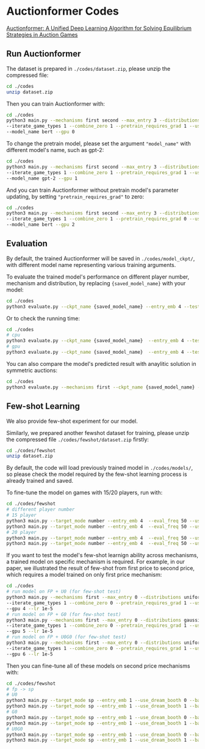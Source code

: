 # Auctionformer Codes

[Auctionformer: A Unified Deep Learning Algorithm for Solving Equilibrium Strategies in Auction Games](https://proceedings.mlr.press/v235/huang24c.html)


## Run Auctionformer
The dataset is prepared in `./codes/dataset.zip`, please unzip the compressed file:
```sh
cd ./codes
unzip dataset.zip
```

Then you can train Auctionformer with:
```sh
cd ./codes
python3 main.py --mechanisms first second --max_entry 3 --distributions uniform gaussian --start_from_zero 0 \
--iterate_game_types 1 --combine_zero 1 --pretrain_requires_grad 1 --use_wandb 0 --log_results 0 \
--model_name bert --gpu 0
```

To change the pretrain model, please set the argument `"model_name"` with different model's name, such as gpt-2:
```sh
cd ./codes
python3 main.py --mechanisms first second --max_entry 3 --distributions uniform gaussian --start_from_zero 0 \
--iterate_game_types 1 --combine_zero 1 --pretrain_requires_grad 1 --use_wandb 0 --log_results 0 \
--model_name gpt-2 --gpu 1
```

And you can train Auctionformer without pretrain model's parameter updating, by setting `"pretrain_requires_grad"` to zero:
```sh
cd ./codes
python3 main.py --mechanisms first second --max_entry 3 --distributions uniform gaussian --start_from_zero 0 \
--iterate_game_types 1 --combine_zero 1 --pretrain_requires_grad 0 --use_wandb 0 --log_results 0 \
--model_name bert --gpu 2
```

## Evaluation
By default, the trained Auctionformer will be saved in `./codes/model_ckpt/`, with different model name representing various training arguments.

To evaluate the trained model's performance on different player number, mechanism and distribution, by replacing `{saved_model_name}` with your model:

```sh
cd ./codes
python3 evaluate.py --ckpt_name {saved_model_name} --entry_emb 4 --test_mode split
```

Or to check the running time:
```sh
cd ./codes
# cpu
python3 evaluate.py --ckpt_name {saved_model_name}  --entry_emb 4 --test_mode symmetric_time --force_cpu 1
# gpu
python3 evaluate.py --ckpt_name {saved_model_name}  --entry_emb 4 --test_mode symmetric_time --force_cpu 0
```

You can also compare the model's predicted result with anaylitic solution in symmetric auctions:
```sh
cd ./codes
python3 evaluate.py --mechanisms first --ckpt_name {saved_model_name} --entry_emb 4 --test_mode symmetric
```

## Few-shot Learning

We also provide few-shot experiment for our model.

Similarly, we prepared another fewshot dataset for training, please unzip the compressed file `./codes/fewshot/dataset.zip` firstly:

```sh
cd ./codes/fewshot
unzip dataset.zip
```

By default, the code will load previously trained model in `./codes/models/`, so please check the model required by the few-shot learning process is already trained and saved.

To fine-tune the model on games with 15/20 players, run with:
```sh
cd ./codes/fewshot
# different player number
# 15 player
python3 main.py --target_mode number --entry_emb 4  --eval_freq 50 --use_dream_booth 0 --batch_size 512 --target_number 15 --gpu 4
python3 main.py --target_mode number --entry_emb 4  --eval_freq 50 --use_dream_booth 1 --batch_size 256 --target_number 15 --gpu 5
# 20 player
python3 main.py --target_mode number --entry_emb 4  --eval_freq 50 --use_dream_booth 0 --batch_size 512 --target_number 20 --gpu 6
python3 main.py --target_mode number --entry_emb 4  --eval_freq 50 --use_dream_booth 1 --batch_size 256 --target_number 20 --gpu 7
```

If you want to test the model's few-shot learnign ability across mechanisms, a trained model on specific mechanism is required. For example, in our paper, we illustrated the result of few-shot from first price to second price, which requires a model trained on only first price mechanism:

```sh
cd ./codes
# run model on FP + U0 (for few-shot test)
python3 main.py --mechanisms first --max_entry 0 --distributions uniform --start_from_zero 1 \
--iterate_game_types 1 --combine_zero 0 --pretrain_requires_grad 1 --use_wandb 0 --log_results 0 \
--gpu 4 --lr 1e-5
# run model on FP + G0 (for few-shot test)
python3 main.py --mechanisms first --max_entry 0 --distributions gaussian --start_from_zero 1 \
--iterate_game_types 1 --combine_zero 0 --pretrain_requires_grad 1 --use_wandb 0 --log_results 0 \
--gpu 5 --lr 1e-5
# run model on FP + U0G0 (for few-shot test)
python3 main.py --mechanisms first --max_entry 0 --distributions uniform gaussian --start_from_zero 1 \
--iterate_game_types 1 --combine_zero 0 --pretrain_requires_grad 1 --use_wandb 0 --log_results 0 \
--gpu 6 --lr 1e-5
```

Then you can fine-tune all of these models on second price mechanisms with:
```sh
cd ./codes/fewshot
# fp -> sp
# U0
python3 main.py --target_mode sp --entry_emb 1 --use_dream_booth 0 --batch_size 1024 --target_dist uniform --gpu 0
python3 main.py --target_mode sp --entry_emb 1 --use_dream_booth 1 --batch_size 512 --target_dist uniform --gpu 1
# G0
python3 main.py --target_mode sp --entry_emb 1 --use_dream_booth 0 --batch_size 1024 --target_dist gaussian --gpu 0
python3 main.py --target_mode sp --entry_emb 1 --use_dream_booth 1 --batch_size 512 --target_dist gaussian --gpu 1
# U0G0
python3 main.py --target_mode sp --entry_emb 1 --use_dream_booth 0 --batch_size 1024 --target_dist uniform gaussian --gpu 2
python3 main.py --target_mode sp --entry_emb 1 --use_dream_booth 1 --batch_size 512 --target_dist uniform gaussian --gpu 3
```
